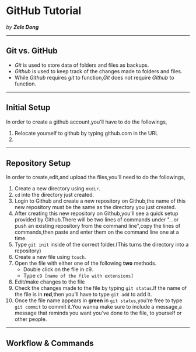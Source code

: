 # GitHub Tutorial

_by **Zele Dong**_

---
## Git vs. GitHub
* _Git_ is used to store data of folders and files as backups.
* _Github_ is used to keep track of the changes made to folders and files.
* While _Github_ requires _git_ to function,_Git_ does not require _Github_ to function.  
 

---
## Initial Setup
In order to create a github account,you'll have to do the followings,
1. Relocate yourself to github by typing github.com in the URL
2. 


---
## Repository Setup
In order to create,edit,and upload the files,you'll need to do the followings,  
1.  Create a new directory using `mkdir`.  
2.  `cd` into the directory just created.  
3.  Login to Github and create a new repository on Github,the name of this new repository must be the same as the directory you just created.  
4.  After creating this new repository on Github,you'll see a quick setup provided by Github.There will be two lines of commands under "…or push an existing repository from the command line",copy the lines of commands,then paste and enter them on the command line one at a time.  
5.  Type `git init` inside of the correct folder.(This turns the directory into a repository)  
6.  Create a new file using `touch`.  
7.  Open the file with either one of the following **two** methods.  
    * Double click on the file in c9.  
    * Type `c9 [name of the file with extensions]`   
8. Edit/make changes to the file   
9. Check the changes made to the file by typing `git status`.If the name of the file is in **red**,then you'll have to type `git add` to add it.  
10. Once the file name appears in **green** in `git status`,you're free to type `git commit` to commit it.You wanna make sure to include a message,a message that reminds you want you've done to the file, to yourself or other people.  

---
## Workflow & Commands
